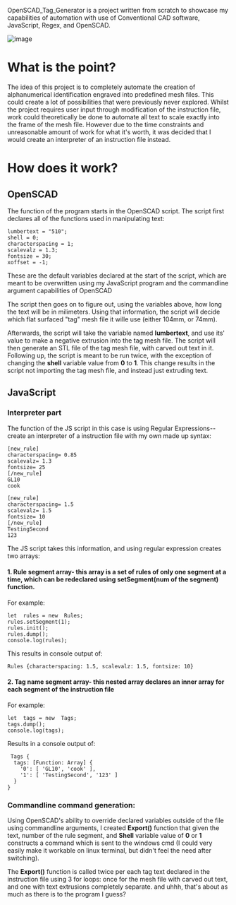 
OpenSCAD_Tag_Generator is a project written from scratch to showcase my capabilities of automation with use of Conventional CAD software, JavaScript, Regex, and OpenSCAD.

![image](https://user-images.githubusercontent.com/23152510/177714079-c328457a-4d9c-44cd-9543-13c583cbb3b0.png)

# What is the point?
The idea of this project is to completely automate the creation of alphanumerical identification engraved into predefined mesh files. This could create a lot of possibilities that were previously never explored. Whilst the project requires user input through modification of the instruction file, work could theoretically be done to automate all text to scale exactly into the frame of the mesh file. However due to the time constraints and unreasonable amount of work for what it's worth, it was decided that I would create an interpreter of an instruction file instead.

# How does it work?
## OpenSCAD
The function of the program starts in the OpenSCAD script.
The script first declares all of the functions used in manipulating text:

    lumbertext = "510";
    shell = 0;
    characterspacing = 1;
    scalevalz = 1.3;
    fontsize = 30;
    xoffset = -1;
  These are the default variables declared at the start of the script, which are meant to be overwritten using my JavaScript program and the commandline argument capabilities of OpenSCAD
  
  The script then goes on to figure out, using the variables above, how long the text will be in milimeters. Using that information, the script will decide which flat surfaced "tag" mesh file it wille use (either 104mm, or 74mm).

Afterwards, the script will take the variable named **lumbertext**, and use its' value to make a negative extrusion into the tag mesh file. The script will then generate an STL file of the tag mesh file, with carved out text in it.
Following up, the script is meant to be run twice, with the exception of changing the **shell** variable value from **0** to **1**. This change results in the script not importing the tag mesh file, and instead just extruding text.

## JavaScript

### Interpreter part
The function of the JS script in this case is using Regular Expressions-- create an interpreter of a instruction file with my own made up syntax:

    [new_rule]
    characterspacing= 0.85
    scalevalz= 1.3
    fontsize= 25
    [/new_rule]
    GL10
    cook
    
    [new_rule]
    characterspacing= 1.5
    scalevalz= 1.5
    fontsize= 10
    [/new_rule]
    TestingSecond
    123

The JS script takes this information, and using regular expression creates two arrays:

 #### 1. Rule segment array- this array is a set of rules of only one segment at a time, which can be redeclared using setSegment(num of the segment) function.
 
For example:

    let  rules = new  Rules;
    rules.setSegment(1);
    rules.init();
    rules.dump();
    console.log(rules);
    
 This results in console output of:
 
    Rules {characterspacing: 1.5, scalevalz: 1.5, fontsize: 10}



 #### 2. Tag name segment array- this  nested array declares an inner array for each segment of the instruction file
 
 For example:

    let  tags = new  Tags;
    tags.dump();
    console.log(tags);
   Results in a console output of:
   

     Tags {
      tags: [Function: Array] {
        '0': [ 'GL10', 'cook' ],
        '1': [ 'TestingSecond', '123' ]
      }
    }

### Commandline command generation:
Using OpenSCAD's ability to override declared variables outside of the file using commandline arguments, I created **Export()** function that given the text, number of the rule segment, and **Shell** variable value of **0** or **1** constructs a command which is sent to the windows cmd (I could very easily make it workable on linux terminal, but didn't feel the need after switching).

The **Export()** function is called twice per each tag text declared in the instruction file using 3 for loops: once for the mesh file with carved out text, and one with text extrusions completely separate. and uhhh, that's about as much as there is to the program I guess?
